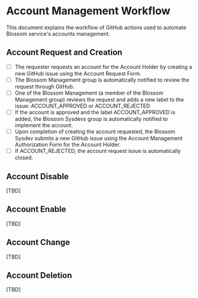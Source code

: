 # Account Management Workflow

This document explains the workflow of GitHub actions used to automate Blossom service's accounts management.

## Account Request and Creation
-[ ] The requester requests an account for the Account Holder by creating a new GitHub issue using the Account Request Form.
-[ ] The Blossom Management group is automatically notified to review the request through GitHub.
-[ ] One of the Blossom Management (a member of the Blossom Management group) reviews the request and adds a new label to the issue: ACCOUNT_APPROVED or ACCOUNT_REJECTED
-[ ] If the account is approved and the label ACCOUNT_APPROVED is added, the Blossom Sysdevs group is automatically notified to implement the account.
-[ ] Upon completion of creating the account requested, the Blossom Sysdev submits a new GitHub issue using the Account Management Authorization Form for the Account Holder.
-[ ] If ACCOUNT_REJECTED, the account request issue is automatically closed.

## Account Disable
[TBD]

## Account Enable
[TBD]

## Account Change
[TBD]

## Account Deletion
[TBD]
